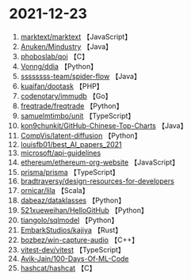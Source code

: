 # 2021-12-23

1. [marktext/marktext](https://github.com/marktext/marktext) 【JavaScript】
2. [Anuken/Mindustry](https://github.com/Anuken/Mindustry) 【Java】
3. [phoboslab/qoi](https://github.com/phoboslab/qoi) 【C】
4. [Vonng/ddia](https://github.com/Vonng/ddia) 【Python】
5. [ssssssss-team/spider-flow](https://github.com/ssssssss-team/spider-flow) 【Java】
6. [kuaifan/dootask](https://github.com/kuaifan/dootask) 【PHP】
7. [codenotary/immudb](https://github.com/codenotary/immudb) 【Go】
8. [freqtrade/freqtrade](https://github.com/freqtrade/freqtrade) 【Python】
9. [samuelmtimbo/unit](https://github.com/samuelmtimbo/unit) 【TypeScript】
10. [kon9chunkit/GitHub-Chinese-Top-Charts](https://github.com/kon9chunkit/GitHub-Chinese-Top-Charts) 【Java】
11. [CompVis/latent-diffusion](https://github.com/CompVis/latent-diffusion) 【Python】
12. [louisfb01/best_AI_papers_2021](https://github.com/louisfb01/best_AI_papers_2021) 
13. [microsoft/api-guidelines](https://github.com/microsoft/api-guidelines) 
14. [ethereum/ethereum-org-website](https://github.com/ethereum/ethereum-org-website) 【JavaScript】
15. [prisma/prisma](https://github.com/prisma/prisma) 【TypeScript】
16. [bradtraversy/design-resources-for-developers](https://github.com/bradtraversy/design-resources-for-developers) 
17. [ornicar/lila](https://github.com/ornicar/lila) 【Scala】
18. [dabeaz/dataklasses](https://github.com/dabeaz/dataklasses) 【Python】
19. [521xueweihan/HelloGitHub](https://github.com/521xueweihan/HelloGitHub) 【Python】
20. [tiangolo/sqlmodel](https://github.com/tiangolo/sqlmodel) 【Python】
21. [EmbarkStudios/kajiya](https://github.com/EmbarkStudios/kajiya) 【Rust】
22. [bozbez/win-capture-audio](https://github.com/bozbez/win-capture-audio) 【C++】
23. [vitest-dev/vitest](https://github.com/vitest-dev/vitest) 【TypeScript】
24. [Avik-Jain/100-Days-Of-ML-Code](https://github.com/Avik-Jain/100-Days-Of-ML-Code) 
25. [hashcat/hashcat](https://github.com/hashcat/hashcat) 【C】
